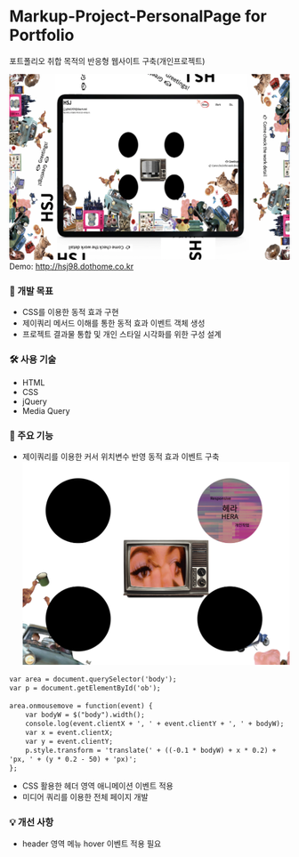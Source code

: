 # Markup-Project-PersonalPage for Portfolio
포트폴리오 취합 목적의 반응형 웹사이트 구축(개인프로젝트)

![목업](https://github.com/SeonJin-H/personal/blob/main/mockup.png)
Demo: <http://hsj98.dothome.co.kr>


### 📑 개발 목표
* CSS를 이용한 동적 효과 구현 
* 제이쿼리 메서드 이해를 통한 동적 효과 이벤트 객체 생성
* 프로젝트 결과물 통합 및 개인 스타일 시각화를 위한 구성 설계 


### 🛠️ 사용 기술
* HTML
* CSS
* jQuery
* Media Query 


### 💎 주요 기능
* 제이쿼리를 이용한 커서 위치변수 반영 동적 효과 이벤트 구축
![작동예시](https://github.com/SeonJin-H/personal/blob/main/event.png)
~~~
var area = document.querySelector('body');
var p = document.getElementById('ob');

area.onmousemove = function(event) {   
    var bodyW = $("body").width();
    console.log(event.clientX + ', ' + event.clientY + ', ' + bodyW);    
    var x = event.clientX;
    var y = event.clientY;
    p.style.transform = 'translate(' + ((-0.1 * bodyW) + x * 0.2) + 'px, ' + (y * 0.2 - 50) + 'px)';
}; 
~~~

* CSS 활용한 헤더 영역 애니메이션 이벤트 적용
* 미디어 쿼리를 이용한 전체 페이지 개발


### 💡 개선 사항
* header 영역 메뉴 hover 이벤트 적용 필요
